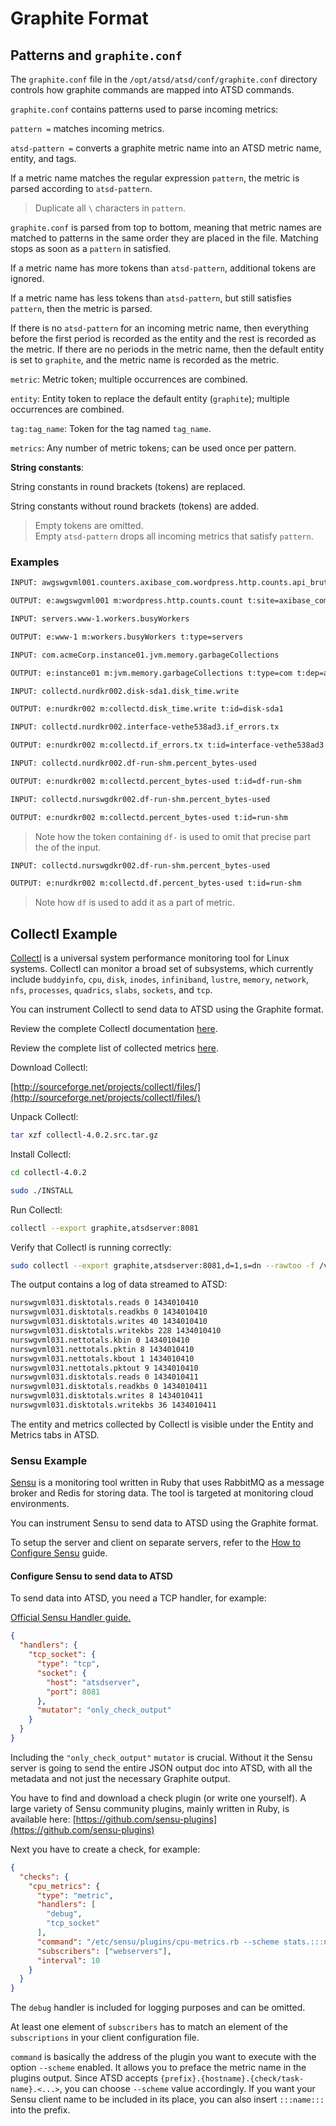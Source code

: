 # Graphite Format

## Patterns and `graphite.conf`

The `graphite.conf` file in the `/opt/atsd/atsd/conf/graphite.conf` directory controls how graphite commands are mapped into ATSD commands.

`graphite.conf` contains patterns used to parse incoming metrics:

`pattern =` matches incoming metrics.

`atsd-pattern =` converts a graphite metric name into an ATSD metric name, entity, and tags.

If a metric name matches the regular expression `pattern`, the metric is parsed according to `atsd-pattern`.

> Duplicate all `\` characters in `pattern`.

`graphite.conf` is parsed from top to bottom, meaning that metric names are matched to patterns in the same order they are placed in the file. Matching stops as soon as a `pattern` in satisfied.

If a metric name has more tokens than `atsd-pattern`, additional tokens are ignored.

If a metric name has less tokens than `atsd-pattern`, but still satisfies `pattern`, then the metric is parsed.
<!-- markdownlint-disable MD106 -->
If there is no `atsd-pattern` for an incoming metric name, then everything before the first period is recorded as the entity and the rest is recorded as the metric. If there are no periods in the metric name, then the default entity is set to `graphite`, and the metric name is recorded as the metric.
<!-- markdownlint-enable MD106 -->

`metric`: Metric token; multiple occurrences are combined.

`entity`: Entity token to replace the default entity (`graphite`); multiple occurrences are combined.

`tag:tag_name`: Token for the tag named `tag_name`.

`metrics`: Any number of metric tokens; can be used once per pattern.

**String constants**:

String constants in round brackets (tokens) are replaced.

String constants without round brackets (tokens) are added.

> Empty tokens are omitted.<br>
> Empty `atsd-pattern` drops all incoming metrics that satisfy `pattern`.

### Examples

```txt
INPUT: awgswgvml001.counters.axibase_com.wordpress.http.counts.api_bruteprotect_com.count
```

```txt
OUTPUT: e:awgswgvml001 m:wordpress.http.counts.count t:site=axibase_com t:url=api_bruteprotect_com
```

```txt
INPUT: servers.www-1.workers.busyWorkers
```

```txt
OUTPUT: e:www-1 m:workers.busyWorkers t:type=servers
```

```txt
INPUT: com.acmeCorp.instance01.jvm.memory.garbageCollections
```

```txt
OUTPUT: e:instance01 m:jvm.memory.garbageCollections t:type=com t:dep=acmeCorp
```

```txt
INPUT: collectd.nurdkr002.disk-sda1.disk_time.write
```

```txt
OUTPUT: e:nurdkr002 m:collectd.disk_time.write t:id=disk-sda1
```

```txt
INPUT: collectd.nurdkr002.interface-vethe538ad3.if_errors.tx
```

```txt
OUTPUT: e:nurdkr002 m:collectd.if_errors.tx t:id=interface-vethe538ad3
```

```txt
INPUT: collectd.nurdkr002.df-run-shm.percent_bytes-used
```

```txt
OUTPUT: e:nurdkr002 m:collectd.percent_bytes-used t:id=df-run-shm
```

```txt
INPUT: collectd.nurswgdkr002.df-run-shm.percent_bytes-used
```

```txt
OUTPUT: e:nurdkr002 m:collectd.percent_bytes-used t:id=run-shm
```

> Note how the token containing `df-` is used to omit that precise part the of the input.

```txt
INPUT: collectd.nurswgdkr002.df-run-shm.percent_bytes-used
```

```txt
OUTPUT: e:nurdkr002 m:collectd.df.percent_bytes-used t:id=run-shm
```

> Note how `df` is used to add it as a part of metric.

## Collectl Example

[Collectl](http://collectl.sourceforge.net/index.html) is a universal system performance monitoring tool for Linux systems. Collectl can monitor a broad set of subsystems, which currently include `buddyinfo`, `cpu`, `disk`, `inodes`, `infiniband`, `lustre`, `memory`, `network`, `nfs`, `processes`, `quadrics`, `slabs`, `sockets`, and `tcp`.

You can instrument Collectl to send data to ATSD using the Graphite format.

Review the complete Collectl documentation [here](http://collectl.sourceforge.net/Documentation.html).

Review the complete list of collected metrics [here](http://collectl.sourceforge.net/Data.html).

Download Collectl:

[http://sourceforge.net/projects/collectl/files/](http://sourceforge.net/projects/collectl/files/)

Unpack Collectl:

```sh
tar xzf collectl-4.0.2.src.tar.gz
```

Install Collectl:

```sh
cd collectl-4.0.2
```

```sh
sudo ./INSTALL
```

Run Collectl:

```sh
collectl --export graphite,atsdserver:8081
```

Verify that Collectl is running correctly:

```sh
sudo collectl --export graphite,atsdserver:8081,d=1,s=dn --rawtoo -f /var/log/collectl
```

The output contains a log of data streamed to ATSD:

```txt
nurswgvml031.disktotals.reads 0 1434010410
nurswgvml031.disktotals.readkbs 0 1434010410
nurswgvml031.disktotals.writes 40 1434010410
nurswgvml031.disktotals.writekbs 228 1434010410
nurswgvml031.nettotals.kbin 0 1434010410
nurswgvml031.nettotals.pktin 8 1434010410
nurswgvml031.nettotals.kbout 1 1434010410
nurswgvml031.nettotals.pktout 9 1434010410
nurswgvml031.disktotals.reads 0 1434010411
nurswgvml031.disktotals.readkbs 0 1434010411
nurswgvml031.disktotals.writes 8 1434010411
nurswgvml031.disktotals.writekbs 36 1434010411
```

The entity and metrics collected by Collectl is visible under the Entity and Metrics tabs in ATSD.

### Sensu Example

[Sensu](https://sensuapp.org/) is a monitoring tool written in Ruby that uses RabbitMQ as a message broker and Redis for storing data. The tool is targeted at monitoring cloud environments.

You can instrument Sensu to send data to ATSD using the Graphite format.

To setup the server and client on separate servers, refer to the [How to Configure Sensu](https://www.digitalocean.com/community/tutorials/how-to-configure-sensu-monitoring-rabbitmq-and-redis-on-ubuntu-14-04) guide.

#### Configure Sensu to send data to ATSD

To send data into ATSD, you need a TCP handler, for example:

[Official Sensu Handler guide.](https://sensuapp.org/docs/latest/getting-started-with-handlers)

```json
{
  "handlers": {
    "tcp_socket": {
      "type": "tcp",
      "socket": {
        "host": "atsdserver",
        "port": 8081
      },
      "mutator": "only_check_output"
    }
  }
}
```

Including the `"only_check_output"` `mutator` is crucial. Without it the Sensu server is going to send the entire JSON output doc into ATSD, with all the metadata and not just the necessary Graphite output.

You have to find and download a check plugin (or write one yourself).
A large variety of Sensu community plugins, mainly written in Ruby, is available here: [https://github.com/sensu-plugins](https://github.com/sensu-plugins)

Next you have to create a check, for example:

```json
{
  "checks": {
    "cpu_metrics": {
      "type": "metric",
      "handlers": [
        "debug",
        "tcp_socket"
      ],
      "command": "/etc/sensu/plugins/cpu-metrics.rb --scheme stats.:::name:::.cpu",
      "subscribers": ["webservers"],
      "interval": 10
    }
  }
}
```

The `debug` handler is included for logging purposes and can be omitted.

At least one element of `subscribers` has to match an element of the `subscriptions` in your client configuration file.

`command` is basically the address of the plugin you want to execute with the option `--scheme` enabled. It allows you to preface the metric name in the plugins output. Since ATSD accepts `{prefix}.{hostname}.{check/task-name}.<...>`, you can choose `--scheme` value accordingly. If you want your Sensu client name to be included in its place, you can also insert `:::name:::` into the prefix.
